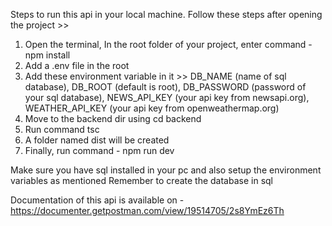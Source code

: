Steps to run this api in your local machine. Follow these steps after opening the project >>

1. Open the terminal, In the root folder of your project, enter command - npm install
2. Add a .env file in the root
3. Add these environment variable in it >>
   DB_NAME (name of sql database),
   DB_ROOT (default is root),
   DB_PASSWORD (password of your sql database),
   NEWS_API_KEY (your api key from newsapi.org),
   WEATHER_API_KEY (your api key from openweathermap.org)
4. Move to the backend dir using cd backend
5. Run command tsc
6. A folder named dist will be created
7. Finally, run command - npm run dev

Make sure you have sql installed in your pc and also setup the environment variables as mentioned
Remember to create the database in sql

Documentation of this api is available on - https://documenter.getpostman.com/view/19514705/2s8YmEz6Th
